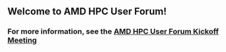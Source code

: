 
## Welcome to AMD HPC User Forum!

### For more  information, see the <a href="https://na.eventscloud.com/website/15956/home/">AMD HPC User Forum Kickoff Meeting</a>
